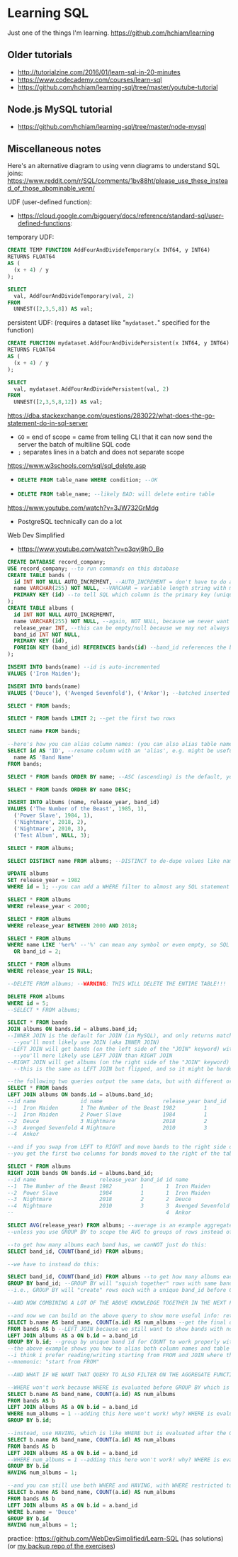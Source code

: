 # Learning SQL

Just one of the things I'm learning. https://github.com/hchiam/learning

## Older tutorials

- http://tutorialzine.com/2016/01/learn-sql-in-20-minutes
- https://www.codecademy.com/courses/learn-sql
- https://github.com/hchiam/learning-sql/tree/master/youtube-tutorial

## Node.js MySQL tutorial

- https://github.com/hchiam/learning-sql/tree/master/node-mysql

## Miscellaneous notes

Here's an alternative diagram to using venn diagrams to understand SQL joins: https://www.reddit.com/r/SQL/comments/1bv88ht/please_use_these_instead_of_those_abominable_venn/

UDF (user-defined function):

- https://cloud.google.com/bigquery/docs/reference/standard-sql/user-defined-functions:

temporary UDF:

```sql
CREATE TEMP FUNCTION AddFourAndDivideTemporary(x INT64, y INT64)
RETURNS FLOAT64
AS (
  (x + 4) / y
);

SELECT
  val, AddFourAndDivideTemporary(val, 2)
FROM
  UNNEST([2,3,5,8]) AS val;
```

persistent UDF: (requires a dataset like "`mydataset.`" specified for the function)

```sql
CREATE FUNCTION mydataset.AddFourAndDividePersistent(x INT64, y INT64)
RETURNS FLOAT64
AS (
  (x + 4) / y
);

SELECT
  val, mydataset.AddFourAndDividePersistent(val, 2)
FROM
  UNNEST([2,3,5,8,12]) AS val;
```

https://dba.stackexchange.com/questions/283022/what-does-the-go-statement-do-in-sql-server
- `GO` = end of scope = came from telling CLI that it can now send the server the batch of multiline SQL code
- `;` separates lines in a batch and does not separate scope

https://www.w3schools.com/sql/sql_delete.asp
- ```sql
  DELETE FROM table_name WHERE condition; --OK
  ```
- ```sql
  DELETE FROM table_name; --likely BAD: will delete entire table
  ```

https://www.youtube.com/watch?v=3JW732GrMdg
- PostgreSQL technically can do a lot

Web Dev Simplified
- https://www.youtube.com/watch?v=p3qvj9hO_Bo
```sql
CREATE DATABASE record_company;
USE record_company; --to run commands on this database
CREATE TABLE bands (
  id INT NOT NULL AUTO_INCREMENT, --AUTO_INCREMENT = don't have to do anything when adding a row
  name VARCHAR(255) NOT NULL, --VARCHAR = variable length string with max length (#), and NOT NULL = always required to be filled
  PRIMARY KEY (id) --to tell SQL which column is the primary key (unique "identifier"/"index") of each row
);
CREATE TABLE albums (
  id INT NOT NULL AUTO_INCREMEMNT,
  name VARCHAR(255) NOT NULL, --again, NOT NULL, because we never want this column/value to be empty
  release_year INT, --this can be empty/null because we may not always have this info = optional
  band_id INT NOT NULL,
  PRIMARY KEY (id),
  FOREIGN KEY (band_id) REFERENCES bands(id) --band_id references the bands TABLE's id PRIMARY KEY
);

INSERT INTO bands(name) --id is auto-incremented
VALUES ('Iron Maiden');

INSERT INTO bands(name)
VALUES ('Deuce'), ('Avenged Sevenfold'), ('Ankor'); --batched inserted rows

SELECT * FROM bands;

SELECT * FROM bands LIMIT 2; --get the first two rows

SELECT name FROM bands;

--here's how you can alias column names: (you can also alias table names - see later below)
SELECT id AS 'ID', --rename column with an 'alias', e.g. might be useful to rename to what name(s) an API expects
  name AS 'Band Name'
FROM bands;

SELECT * FROM bands ORDER BY name; --ASC (ascending) is the default, you have to specify DESC (descending)

SELECT * FROM bands ORDER BY name DESC;

INSERT INTO albums (name, release_year, band_id)
VALUES ('The Number of the Beast', 1985, 1),
  ('Power Slave', 1984, 1),
  ('Nightmare', 2018, 2),
  ('Nightmare', 2010, 3),
  ('Test Album', NULL, 3);

SELECT * FROM albums;

SELECT DISTINCT name FROM albums; --DISTINCT to de-dupe values like names in this case

UPDATE albums
SET release_year = 1982
WHERE id = 1; --you can add a WHERE filter to almost any SQL statement

SELECT * FROM albums
WHERE release_year < 2000;

SELECT * FROM albums
WHERE release_year BETWEEN 2000 AND 2018;

SELECT * FROM albums
WHERE name LIKE '%er%' --'%' can mean any symbol or even empty, so SQL wildcards in '%er%' work like JS regex /.*er.*/
  OR band_id = 2;

SELECT * FROM albums
WHERE release_year IS NULL;

--DELETE FROM albums; --WARNING: THIS WILL DELETE THE ENTIRE TABLE!!!

DELETE FROM albums
WHERE id = 5;
--SELECT * FROM albums;

SELECT * FROM bands
JOIN albums ON bands.id = albums.band_id;
--INNER JOIN is the default for JOIN (in MySQL), and only returns matches between both tables - which seems like a reasonable default to make easier to type
  --you'll most likely use JOIN (aka INNER JOIN)
--LEFT JOIN will get bands (on the left side of the "JOIN" keyword) with no corresponding albums
  --you'll more likely use LEFT JOIN than RIGHT JOIN
--RIGHT JOIN will get albums (on the right side of the "JOIN" keyword) with no corresponding bands
  --this is the same as LEFT JOIN but flipped, and so it might be harder to reason about

--the following two queries output the same data, but with different orders of table columns:
SELECT * FROM bands
LEFT JOIN albums ON bands.id = albums.band_id;
--id name              id name                   release_year band_id
--1  Iron Maiden       1 The Number of the Beast 1982         1
--1  Iron Maiden       2 Power Slave             1984         1
--2  Deuce             3 Nightmare               2018         2
--3  Avenged Sevenfold 4 Nightmare               2010         3
--4  Ankor

--and if you swap from LEFT to RIGHT and move bands to the right side of the RIGHT too,
--you get the first two columns for bands moved to the right of the table:

SELECT * FROM albums
RIGHT JOIN bands ON bands.id = albums.band_id;
--id name                    release_year band_id id name
--1  The Number of the Beast 1982         1       1  Iron Maiden
--2  Power Slave             1984         1       1  Iron Maiden
--3  Nightmare               2018         2       2  Deuce
--4  Nightmare               2010         3       3  Avenged Sevenfold
--                                                4  Ankor

SELECT AVG(release_year) FROM albums; --average is an example aggregate function that returns one value (technically one row with one column)
--unless you use GROUP BY to scope the AVG to groups of rows instead of to all rows in the whole table

--to get how many albums each band has, we canNOT just do this:
SELECT band_id, COUNT(band_id) FROM albums;

--we have to instead do this:

SELECT band_id, COUNT(band_id) FROM albums --to get how many albums each band has
GROUP BY band_id; --GROUP BY will "squish together" rows with same band_id, and then COUNT will count over those "squished together" rows
--i.e., GROUP BY will "create" rows each with a unique band_id before COUNT is applied

--AND NOW COMBINING A LOT OF THE ABOVE KNOWLEDGE TOGETHER IN THE NEXT FEW QUERIES:

--and now we can build on the above query to show more useful info: return band_name instead of band_id:
SELECT b.name AS band_name, COUNT(a.id) AS num_albums --get the final data we want with names that are self-documenting (and useful for an API)
FROM bands AS b --LEFT JOIN because we still want to show bands with no albums
LEFT JOIN albums AS a ON b.id = a.band_id
GROUP BY b.id; --group by unique band id for COUNT to work properly within bands and not over the whole table
--the above example shows you how to alias both column names and table names.
--i think i prefer reading/writing starting from FROM and JOIN where the aliases are, so that i can understand the SELECT line that uses the aliases
--mnemonic: "start from FROM"

--AND WHAT IF WE WANT THAT QUERY TO ALSO FILTER ON THE AGGREGATE FUNCTIONS?

--WHERE won't work because WHERE is evaluated before GROUP BY which is evaluated before aggregate functions like COUNT:
SELECT b.name AS band_name, COUNT(a.id) AS num_albums
FROM bands AS b
LEFT JOIN albums AS a ON b.id = a.band_id
WHERE num_albums = 1 --adding this here won't work! why? WHERE is evaluated before GROUP BY
GROUP BY b.id;

--instead, use HAVING, which is like WHERE but is evaluated after the GROUP BY, so you can use aggregat function data inside of HAVING:
SELECT b.name AS band_name, COUNT(a.id) AS num_albums
FROM bands AS b
LEFT JOIN albums AS a ON b.id = a.band_id
--WHERE num_albums = 1 --adding this here won't work! why? WHERE is evaluated before GROUP BY
GROUP BY b.id
HAVING num_albums = 1;

--and you can still use both WHERE and HAVING, with WHERE restricted to not using the aggregate function data:
SELECT b.name AS band_name, COUNT(a.id) AS num_albums
FROM bands AS b
LEFT JOIN albums AS a ON b.id = a.band_id
WHERE b.name = 'Deuce'
GROUP BY b.id
HAVING num_albums = 1;
```

practice: https://github.com/WebDevSimplified/Learn-SQL (has solutions) (or [my backup repo of the exercises](https://github.com/hchiam/Learn-SQL-exercises-WDS))
